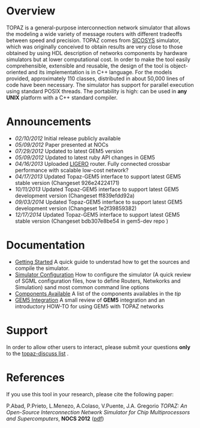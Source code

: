 # Overview #

TOPAZ is a general-purpose interconnection network simulator that allows the modeling a wide variety of message routers with different tradeoffs between speed and precision. TOPAZ comes from [SICOSYS](http://www.atc.unican.es/SICOSYS/) simulator, which was originally conceived to obtain results are very close to those obtained by using HDL description of networks components by hardware simulators but at lower computational cost. In order to make the tool easily comprehensible, extensible and reusable, the design of the tool is object-oriented and its implementation is in C++ language. For the models provided, approximately 110 classes, distributed in about 50,000 lines of code have been necessary. The simulator has support for parallel execution using standard POSIX threads. The portability is high: can be used in **any UNIX** platform with a C++ standard compiler.

# Announcements #

  * _02/10/2012_ Initial release publicly available 
  * _05/09/2012_ Paper presented at NOCs
  * _07/29/2012_ Updated to latest GEM5 version
  * _05/09/2012_ Updated to latest ruby API changes in GEM5
  * _04/16/2013_ Uploaded [LIGERO](http://goo.gl/cDJtI) router. Fully connected crossbar performance with scalable low-cost network?
  * _04/17/2013_ Updated Topaz-GEM5 interface to support latest GEM5 stable version (Changeset 926e24224171)
  * _10/11/2013_ Updated Topaz-GEM5 interface to support latest GEM5 development version (Changeset ff839efdd92a)
  * _09/03/2014_ Updated Topaz-GEM5 interface to support latest GEM5 development version (Changeset 1e2f39859382)
  * _12/17/2014_ Updated Topaz-GEM5 interface to support latest GEM5 stable version (Changeset bdb307e8be54 in gem5-dev repo )

# Documentation #
  * [Getting Started](https://github.com/abadp/tpzsimul/wiki/GettingStarted) A quick guide to understad how to get the sources and compile the simulator.
  * [Simulator Configuration](https://github.com/abadp/tpzsimul/wiki/SimulationConfiguration) How to configure the simulator (A quick review of SGML configuration files, how to define Routers, Netwkorks and Simulation) sand most common command line options
  * [Components Available](https://github.com/abadp/tpzsimul/wiki/AvaliableComponents) A list of the components availables in the _tip_
  * [GEM5 Integration](https://github.com/abadp/tpzsimul/wiki/GEM5Integration) A small review of **GEM5** integration and an introductory HOW-TO  for using GEM5 with TOPAZ networks

# Support #
In order to allow other users to interact, please submit your questions **only** to the [topaz-discuss list](http://groups.google.com/group/topaz-discuss) .

# References #
If you use this tool in your research, please cite the following paper:

P.Abad, P.Prieto, L.Menezo, A.Colaso, V.Puente, J.A. Gregorio _TOPAZ: An Open-Source Interconnection Network Simulator for Chip Multiprocessors and Supercomputers_, **NOCS 2012** ([pdf](https://sites.google.com/site/atcgalerna/home-1/publications/files/NOCS-2012_Topaz.pdf?attredirects=0))
